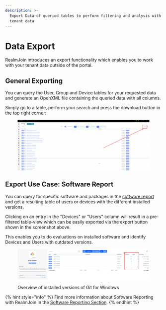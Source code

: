 ```yaml
---
description: >-
  Export Data of queried tables to perform filtering and analysis with your
  tenant data
---
```


# Data Export

RealmJoin introduces an export functionality which enables you to work with your tenant data outside of the portal.&#x20;

## General Exporting

You can query the User, Group and Device tables for your requested data and generate an OpenXML file containing the queried data with all columns.&#x20;

Simply go to a table, perform your search and press the download button in the top right corner:

<figure><img src="../../.gitbook/assets/image (33).png" alt=""><figcaption></figcaption></figure>

## Export Use Case: Software Report

You can query for specific software and packages in the [software report](https://portal.realmjoin.com/softwarereport/all) and get a resulting table of users or devices with the different installed versions.&#x20;

Clicking on an entry in the "Devices" or "Users" column will result in a pre-filtered table-view which can be easily exported via the export button shown in the screenshot above.&#x20;

This enables you to do evaluations on installed software and identify Devices and Users with outdated versions.&#x20;

<figure><img src="../../.gitbook/assets/image (34).png" alt=""><figcaption><p>Overview of installed versions of Git for Windows</p></figcaption></figure>

{% hint style="info" %}
Find more information about Software Reporting with RealmJoin in the [Software Reporting Section](https://app.gitbook.com/o/-LhPlvZ6dc8XcqY7tdZw/s/-MkrcM7cKOpXKri1kVrh/~/changes/339/app-management/software-reporting).
{% endhint %}
